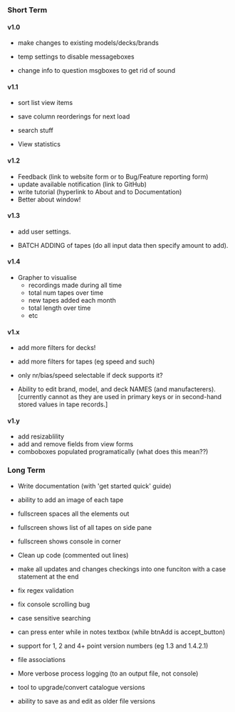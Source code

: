 ### Short Term


#### v1.0

- make changes to existing models/decks/brands



- temp settings to disable messageboxes
- change info to question msgboxes to get rid of sound



#### v1.1

- sort list view items
- save column reorderings for next load

- search stuff

- View statistics


#### v1.2

- Feedback (link to website form or to Bug/Feature reporting form)
- update available notification (link to GitHub)
- write tutorial (hyperlink to About and to Documentation)
- Better about window!



#### v1.3

- add user settings.

- BATCH ADDING of tapes (do all input data then specify amount to add).



#### v1.4

- Grapher to visualise
  - recordings made during all time
  - total num tapes over time
  - new tapes added each month
  - total length over time
  - etc
 
 
 
#### v1.x

- add more filters for decks!
- add more filters for tapes (eg speed and such)

- only nr/bias/speed selectable if deck supports it?



- Ability to edit brand, model, and deck NAMES (and manufacterers). [currently cannot as they are used in primary keys or in second-hand stored values in tape records.]



#### v1.y

- add resizablility
- add and remove fields from view forms
- comboboxes populated programatically (what does this mean??)



### Long Term

- Write documentation (with 'get started quick' guide)



- ability to add an image of each tape



- fullscreen spaces all the elements out
- fullscreen shows list of all tapes on side pane
- fullscreen shows console in corner



- Clean up code (commented out lines)

- make all updates and changes checkings into one funciton with a case statement at the end



- fix regex validation
- fix console scrolling bug
- case sensitive searching
- can press enter while in notes textbox (while btnAdd is accept_button)



- support for 1, 2 and 4+ point version numbers (eg 1.3 and 1.4.2.1)



- file associations
- More verbose process logging (to an output file, not console)

- tool to upgrade/convert catalogue versions
- ability to save as and edit as older file versions